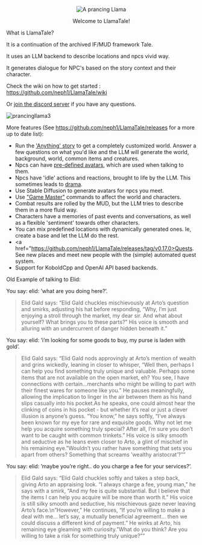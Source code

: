 
<p align="center">
  <img src="https://github.com/neph1/LlamaTale/assets/7988802/35f5924c-77bb-4686-9127-07a3251f6873?raw=true" alt="A prancing Llama"/>
</p>
<p align="center"> Welcome to LlamaTale! </p>

What is LlamaTale?

It is a continuation of the archived IF/MUD framework Tale.

It uses an LLM backend to describe locations and npcs vivid way.

It generates dialogue for NPC's based on the story context and their character.

Check the wiki on how to get started : https://github.com/neph1/LlamaTale/wiki 

Or <a href="https://discord.gg/SmUNnPZXYd">join the discord server</a> if you have any questions.

![prancingllama3](https://github.com/neph1/LlamaTale/assets/7988802/07e382b9-2ae1-4230-82c8-3bcfb77556e2)


More features (See https://github.com/neph1/LlamaTale/releases for a more up to date list):
* Run the <a href="https://github.com/neph1/LlamaTale/wiki/The-Land-of-Anything-%E2%80%90-Prompt-your-own-story">'Anything' story</a> to get a completely customized world. Answer a few questions on what you'd like and the LLM will generate the world, background, world, common items and creatures.
* Npcs can have <a href="https://github.com/neph1/LlamaTale/releases/tag/v0.18.0">pre-defined avatars</a>, which are used when talking to them.
* Npcs have 'idle' actions and reactions, brought to life by the LLM. This sometimes leads to <a href="https://github.com/neph1/LlamaTale/releases/tag/v0.11.0">drama</a>.
* Use Stable Diffusion to generate avatars for npcs you meet.
* Use <a href="https://github.com/neph1/LlamaTale/wiki/Be-a-Game-Master">"Game Master"</a> commands to affect the world and characters.
* Combat results are rolled by the MUD, but the LLM tries to describe them in a more fluid way.
* Characters have a memories of past events and conversations, as well as a flexible 'sentiment' towards other characters.
* You can mix predefined locations with dynamically generated ones. Ie, create a base and let the LLM do the rest.
* <a href="https://github.com/neph1/LlamaTale/releases/tag/v0.17.0>Quests</a>. See new places and meet new people with the (simple) automated quest system.
* Support for KoboldCpp and OpenAI API based backends.


Old Example of talking to Elid:
 
  You say: elid: ’what are you doing here?’.

>   Elid Gald says: “Elid Gald chuckles mischievously at Arto’s question
  and smirks, adjusting his hat before responding, “Why, I’m just
  enjoying a stroll through the market, my dear sir.  And what about
  yourself?  What brings you to these parts?”  His voice is smooth and
  alluring with an undercurrent of danger hidden beneath it.”

  You say: elid: ’i’m looking for some goods to buy, my purse is laden
  with gold’.

>   Elid Gald says: “Elid Gald nods approvingly at Arto’s mention of
  wealth and grins wickedly, leaning in closer to whisper, “Well then,
  perhaps I can help you find something truly unique and valuable.
  Perhaps some items that are not available on the open market, eh?  You
  see, I have connections with certain…merchants who might be willing
  to part with their finest wares for someone like you.”  He pauses
  meaningfully, allowing the implication to linger in the air between
  them as his hand slips casually into his pocket.As he speaks, one
  could almost hear the clinking of coins in his pocket - but whether
  it’s real or just a clever illusion is anyone’s guess.  “You know,” he
  says softly, “I’ve always been known for my eye for rare and exquisite
  goods.  Why not let me help you acquire something truly special?
  After all, I’m sure you don’t want to be caught with common trinkets.”
  His voice is silky smooth and seductive as he leans even closer to
  Arto, a glint of mischief in his remaining eye.”Wouldn’t you
  rather have something that sets you apart from others?  Something that
  screams ’wealthy aristocrat’?””

You say: elid: ’maybe you’re right.. do you charge a fee for your
  services?’.

>   Elid Gald says: “Elid Gald chuckles softly and takes a step back,
  giving Arto an appraising look.  “I always charge a fee, young man,”
  he says with a smirk, “And my fee is quite substantial.  But I believe
  that the items I can help you acquire will be more than worth it.”
  His voice is still silky smooth and seductive, his mischievous gaze
  never leaving Arto’s face.\n”However,” He continues, “If you’re
  willing to make a deal with me… let’s say, a mutually beneficial
  agreement… then we could discuss a different kind of payment.”  He
  winks at Arto, his remaining eye gleaming with curiosity.”What do
  you think?  Are you willing to take a risk for something truly
  unique?””

